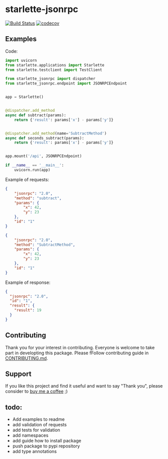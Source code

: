 # starlette-jsonrpc

[![Build Status](https://travis-ci.com/kdebowski/starlette-jsonrpc.svg?token=JXg8SCx8Y9Ybz183mTgo&branch=master)](https://travis-ci.com/kdebowski/starlette-jsonrpc)
[![codecov](https://codecov.io/gh/kdebowski/starlette-jsonrpc/branch/master/graph/badge.svg?token=3DkWshhv8x)](https://codecov.io/gh/kdebowski/starlette-jsonrpc)

## Examples

Code:
```python
import uvicorn
from starlette.applications import Starlette
from starlette.testclient import TestClient

from starlette_jsonrpc import dispatcher
from starlette_jsonrpc.endpoint import JSONRPCEndpoint


app = Starlette()


@dispatcher.add_method
async def subtract(params):
    return {'result': params['x'] - params['y']}


@dispatcher.add_method(name='SubtractMethod')
async def seconds_subtract(params):
    return {'result': params['x'] - params['y']}


app.mount('/api', JSONRPCEndpoint)

if __name__ == '__main__':
    uvicorn.run(app)
```

Example of requests:

```json
{
	"jsonrpc": "2.0",
	"method": "subtract",
	"params": {
		"x": 42, 
		"y": 23
	},
	"id": "1"
}
```

```json
{
	"jsonrpc": "2.0",
	"method": "SubtractMethod",
	"params": {
		"x": 42, 
		"y": 23
	},
	"id": "1"
}
```

Example of response:

```json
{
  "jsonrpc": "2.0",
  "id": "1",
  "result": {
    "result": 19
  }
}
```

## Contributing

Thank you for your interest in contributing. Everyone is welcome to take part in developting this package. Please fFollow contributing guide in [CONTRIBUTING.md](https://github.com/kdebowski/starlette-jsonrpc/blob/master/CONTRIBUTING.md).

## Support

If you like this project and find it useful and want to say "Thank you", please consider to [buy me a coffee](https://buymeacoff.ee/zRWISPHo0) ;)

## todo:
* Add examples to readme
* add validation of requests
* add tests for validation
* add namespaces
* add guide how to install package
* push package to pypi repository
* add type annotations
